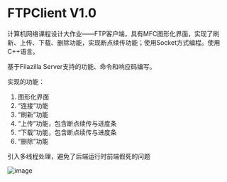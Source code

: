 # FTPClient V1.0

计算机网络课程设计大作业——FTP客户端，具有MFC图形化界面，实现了刷新、上传、下载、删除功能，实现断点续传功能；使用Socket方式编程。使用C++语言。

基于Filazilla Server支持的功能、命令和响应码编写。

实现的功能：
1.	图形化界面
2.	“连接”功能
3.	“刷新”功能
4.	“上传”功能，包含断点续传与进度条
5.	“下载”功能，包含断点续传与进度条
6.	“删除”功能

引入多线程处理，避免了后端运行时前端假死的问题

![image](https://user-images.githubusercontent.com/47497861/201477199-954dbe8c-47f0-4dd9-8efc-c5697083dc55.png)
